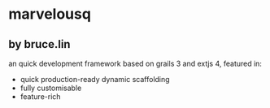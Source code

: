 # marvelousq

## by bruce.lin

an quick development framework based on grails 3 and extjs 4, featured in:

* quick production-ready dynamic scaffolding
* fully customisable
* feature-rich 